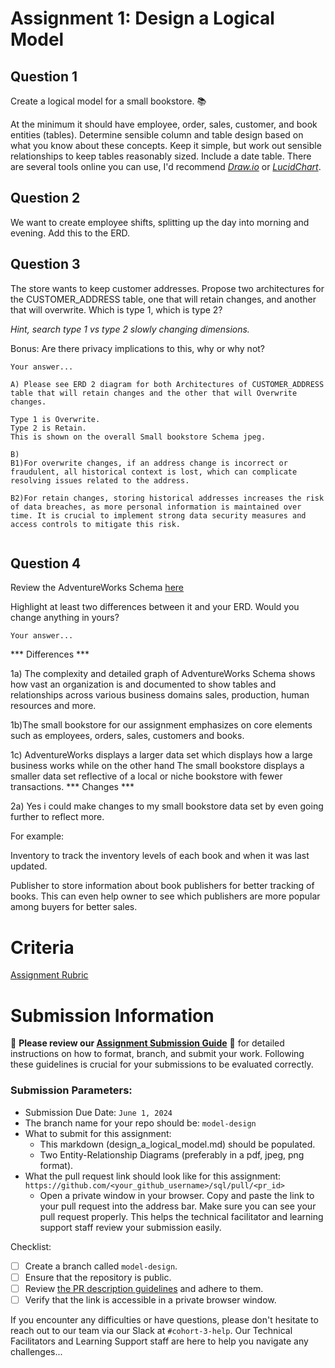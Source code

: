 # Assignment 1: Design a Logical Model

## Question 1
Create a logical model for a small bookstore. 📚

At the minimum it should have employee, order, sales, customer, and book entities (tables). Determine sensible column and table design based on what you know about these concepts. Keep it simple, but work out sensible relationships to keep tables reasonably sized. Include a date table. There are several tools online you can use, I'd recommend [_Draw.io_](https://www.drawio.com/) or [_LucidChart_](https://www.lucidchart.com/pages/).

## Question 2
We want to create employee shifts, splitting up the day into morning and evening. Add this to the ERD.

## Question 3
The store wants to keep customer addresses. Propose two architectures for the CUSTOMER_ADDRESS table, one that will retain changes, and another that will overwrite. Which is type 1, which is type 2?

_Hint, search type 1 vs type 2 slowly changing dimensions._

Bonus: Are there privacy implications to this, why or why not?
```
Your answer...

A) Please see ERD 2 diagram for both Architectures of CUSTOMER_ADDRESS table that will retain changes and the other that will Overwrite changes.

Type 1 is Overwrite.
Type 2 is Retain.
This is shown on the overall Small bookstore Schema jpeg.

B) 
B1)For overwrite changes, if an address change is incorrect or fraudulent, all historical context is lost, which can complicate resolving issues related to the address.

B2)For retain changes, storing historical addresses increases the risk of data breaches, as more personal information is maintained over time. It is crucial to implement strong data security measures and access controls to mitigate this risk.


```

## Question 4
Review the AdventureWorks Schema [here](https://i.stack.imgur.com/LMu4W.gif)

Highlight at least two differences between it and your ERD. Would you change anything in yours?
```
Your answer...
```
*** Differences ***

1a) The complexity and detailed graph of AdventureWorks Schema shows how vast an organization is and documented to show tables and relationships across various business domains sales, production, human resources and more.

1b)The small bookstore  for our assignment emphasizes on core elements such as employees, orders, sales, customers and books.

1c) AdventureWorks displays a larger data set which displays how  a large business works while on the other hand The small bookstore displays a smaller data set reflective of a local or niche bookstore with fewer transactions.
*** Changes ***

2a) Yes i could make changes to my small bookstore data set by even going further to reflect more. 

For example:

Inventory to track the inventory levels of each book and when it was last updated.

Publisher to store information about book publishers for better tracking of books. This can even help owner to see which publishers are more popular among buyers for better sales.



# Criteria

[Assignment Rubric](./assignment_rubric.md)

# Submission Information

🚨 **Please review our [Assignment Submission Guide](https://github.com/UofT-DSI/onboarding/blob/main/onboarding_documents/submissions.md)** 🚨 for detailed instructions on how to format, branch, and submit your work. Following these guidelines is crucial for your submissions to be evaluated correctly.

### Submission Parameters:
* Submission Due Date: `June 1, 2024`
* The branch name for your repo should be: `model-design`
* What to submit for this assignment:
    * This markdown (design_a_logical_model.md) should be populated.
    * Two Entity-Relationship Diagrams (preferably in a pdf, jpeg, png format).
* What the pull request link should look like for this assignment: `https://github.com/<your_github_username>/sql/pull/<pr_id>`
    * Open a private window in your browser. Copy and paste the link to your pull request into the address bar. Make sure you can see your pull request properly. This helps the technical facilitator and learning support staff review your submission easily.

Checklist:
- [ ] Create a branch called `model-design`.
- [ ] Ensure that the repository is public.
- [ ] Review [the PR description guidelines](https://github.com/UofT-DSI/onboarding/blob/main/onboarding_documents/submissions.md#guidelines-for-pull-request-descriptions) and adhere to them.
- [ ] Verify that the link is accessible in a private browser window.

If you encounter any difficulties or have questions, please don't hesitate to reach out to our team via our Slack at `#cohort-3-help`. Our Technical Facilitators and Learning Support staff are here to help you navigate any challenges...
